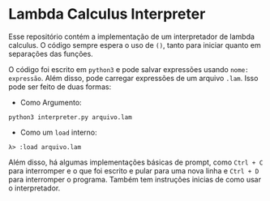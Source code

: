 # Lambda Calculus Interpreter

Esse repositório contém a implementação de um interpretador de lambda calculus. O código sempre espera o uso de `()`, tanto para iniciar quanto em separações das funções.

O código foi escrito em `python3` e pode salvar expressões usando `nome: expressão`. Além disso, pode carregar expressões de um arquivo `.lam`. Isso pode ser feito de duas formas: 
- Como Argumento:
```
python3 interpreter.py arquivo.lam
```
- Como um `load` interno:
```
λ> :load arquivo.lam
```

Além disso, há algumas implementações básicas de prompt, como `Ctrl + C` para interromper e o que foi escrito e pular para uma nova linha e `Ctrl + D` para interromper o programa. Também tem instruções inicias de como usar o interpretador.

